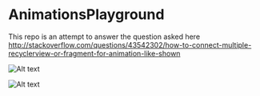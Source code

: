 # AnimationsPlayground
This repo is an attempt to answer the question asked here http://stackoverflow.com/questions/43542302/how-to-connect-multiple-recyclerview-or-fragment-for-animation-like-shown



![Alt text](https://cdn-images-1.medium.com/max/1600/1*4L0fQO8eiFgEOxLBzt7vKQ.gif "Goal")

![Alt text](https://cdn-images-1.medium.com/max/1600/1*BbgeLHkKiRoOIoDeDQO6Wg.gif "Attempt")
